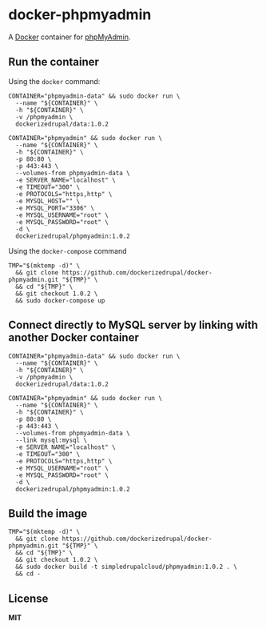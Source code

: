 # docker-phpmyadmin

A [Docker](https://docker.com/) container for [phpMyAdmin](http://www.phpmyadmin.net/home_page/).

## Run the container

Using the `docker` command:

    CONTAINER="phpmyadmin-data" && sudo docker run \
      --name "${CONTAINER}" \
      -h "${CONTAINER}" \
      -v /phpmyadmin \
      dockerizedrupal/data:1.0.2

    CONTAINER="phpmyadmin" && sudo docker run \
      --name "${CONTAINER}" \
      -h "${CONTAINER}" \
      -p 80:80 \
      -p 443:443 \
      --volumes-from phpmyadmin-data \
      -e SERVER_NAME="localhost" \
      -e TIMEOUT="300" \
      -e PROTOCOLS="https,http" \
      -e MYSQL_HOST="" \
      -e MYSQL_PORT="3306" \
      -e MYSQL_USERNAME="root" \
      -e MYSQL_PASSWORD="root" \
      -d \
      dockerizedrupal/phpmyadmin:1.0.2
      
Using the `docker-compose` command

    TMP="$(mktemp -d)" \
      && git clone https://github.com/dockerizedrupal/docker-phpmyadmin.git "${TMP}" \
      && cd "${TMP}" \
      && git checkout 1.0.2 \
      && sudo docker-compose up

## Connect directly to MySQL server by linking with another Docker container

    CONTAINER="phpmyadmin-data" && sudo docker run \
      --name "${CONTAINER}" \
      -h "${CONTAINER}" \
      -v /phpmyadmin \
      dockerizedrupal/data:1.0.2

    CONTAINER="phpmyadmin" && sudo docker run \
      --name "${CONTAINER}" \
      -h "${CONTAINER}" \
      -p 80:80 \
      -p 443:443 \
      --volumes-from phpmyadmin-data \
      --link mysql:mysql \
      -e SERVER_NAME="localhost" \
      -e TIMEOUT="300" \
      -e PROTOCOLS="https,http" \
      -e MYSQL_USERNAME="root" \
      -e MYSQL_PASSWORD="root" \
      -d \
      dockerizedrupal/phpmyadmin:1.0.2

## Build the image

    TMP="$(mktemp -d)" \
      && git clone https://github.com/dockerizedrupal/docker-phpmyadmin.git "${TMP}" \
      && cd "${TMP}" \
      && git checkout 1.0.2 \
      && sudo docker build -t simpledrupalcloud/phpmyadmin:1.0.2 . \
      && cd -

## License

**MIT**

